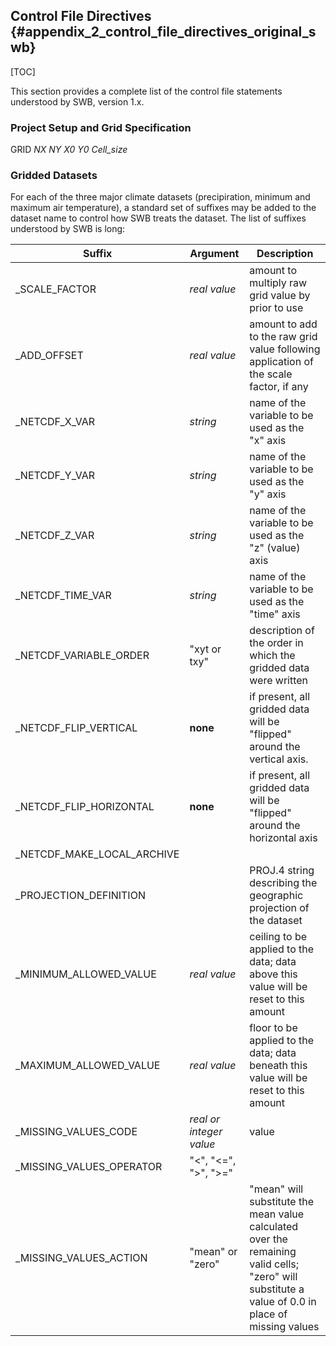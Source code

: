 ## Control File Directives {#appendix_2_control_file_directives_original_swb}

[TOC]

This section provides a complete list of the control file statements understood by SWB, version 1.x. 

### Project Setup and Grid Specification

GRID *NX* *NY* *X0* *Y0* *Cell_size*

### Gridded Datasets

For each of the three major climate datasets (precipiration, minimum and maximum air temperature), a standard set of suffixes may be added to the dataset name to control how SWB treats the dataset. The list of suffixes understood by SWB is long:

| Suffix                             | Argument         | Description                             |
|------------------------------------|------------------|-----------------------------------------|
| _SCALE_FACTOR                      |  *real value*    | amount to multiply raw grid value by prior to use |
| _ADD_OFFSET                        |  *real value*    | amount to add to the raw grid value following application of the scale factor, if any |
| _NETCDF_X_VAR                      |  *string*        | name of the variable to be used as the "x" axis |
| _NETCDF_Y_VAR                      |  *string*        | name of the variable to be used as the "y" axis |
| _NETCDF_Z_VAR                      |  *string*        | name of the variable to be used as the "z" (value) axis |
| _NETCDF_TIME_VAR                   |  *string*        | name of the variable to be used as the "time" axis |
| _NETCDF_VARIABLE_ORDER             |  "xyt or txy"    | description of the order in which the gridded data were written |
| _NETCDF_FLIP_VERTICAL              |  **none**        | if present, all gridded data will be "flipped" around the vertical axis. |
| _NETCDF_FLIP_HORIZONTAL            |  **none**        | if present, all gridded data will be "flipped" around the horizontal axis  |
| _NETCDF_MAKE_LOCAL_ARCHIVE         |  |
| _PROJECTION_DEFINITION             |  | PROJ.4 string describing the geographic projection of the dataset
| _MINIMUM_ALLOWED_VALUE             | *real value* | ceiling to be applied to the data; data above this value will be reset to this amount
| _MAXIMUM_ALLOWED_VALUE             | *real value* | floor to be applied to the data; data beneath this value will be reset to this amount   
| _MISSING_VALUES_CODE               | *real or integer value* | value   
| _MISSING_VALUES_OPERATOR           | "<", "<=", ">", ">=" | 
| _MISSING_VALUES_ACTION             | "mean" or "zero" | "mean" will substitute the mean value calculated over the remaining valid cells; "zero" will substitute a value of 0.0 in place of missing values

